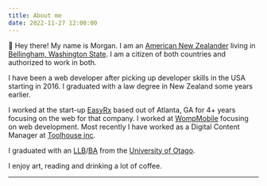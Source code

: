 ```yaml
---
title: About me
date: 2022-11-27 12:00:00
---
```


👋 Hey there! My name is Morgan. I am an [American New Zealander](https://en.wikipedia.org/wiki/American_New_Zealanders) living in [Bellingham, Washington State](https://en.wikipedia.org/wiki/Bellingham,_Washington). I am a citizen of both countries and authorized to work in both. 

I have been a web developer after picking up developer skills in the USA starting in 2016. I graduated with a law degree in New Zealand some years earlier. 

I worked at the start-up [EasyRx](https://easyrxcloud.com/) based out of Atlanta, GA for 4+ years focusing on the web for that company. I worked at [WompMobile](https://www.wompmobile.com/) focusing on web development. Most recently I have worked as a Digital Content Manager at [Toolhouse inc](https://toolhouse.com/). 

I graduated with an [LLB](https://www.otago.ac.nz/courses/qualifications/llb.html)/[BA](https://www.otago.ac.nz/courses/subjects/clas.html) from the [University of Otago](https://www.otago.ac.nz/). 

I enjoy art, reading and drinking a lot of coffee.

---

